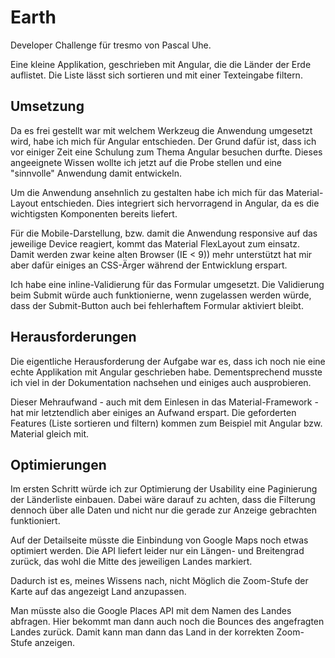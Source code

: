 # Earth
Developer Challenge für tresmo von Pascal Uhe.

Eine kleine Applikation, geschrieben mit Angular, die die Länder der Erde auflistet. 
Die Liste lässt sich sortieren und mit einer Texteingabe filtern.

## Umsetzung
Da es frei gestellt war mit welchem Werkzeug die Anwendung umgesetzt wird, habe ich mich für Angular entschieden.
Der Grund dafür ist, dass ich vor einiger Zeit eine Schulung zum Thema Angular besuchen durfte.
Dieses angeeignete Wissen wollte ich jetzt auf die Probe stellen und eine "sinnvolle" Anwendung damit entwickeln.

Um die Anwendung ansehnlich zu gestalten habe ich mich für das Material-Layout entschieden.
Dies integriert sich hervorragend in Angular, da es die wichtigsten Komponenten bereits liefert.

Für die Mobile-Darstellung, bzw. damit die Anwendung responsive auf das jeweilige Device reagiert,
kommt das Material FlexLayout zum einsatz. Damit werden zwar keine alten Browser (IE < 9)) mehr unterstützt
hat mir aber dafür einiges an CSS-Ärger während der Entwicklung erspart.

Ich habe eine inline-Validierung für das Formular umgesetzt. Die Validierung beim Submit würde auch funktionierne,
wenn zugelassen werden würde, dass der Submit-Button auch bei fehlerhaftem Formular aktiviert bleibt.

## Herausforderungen
Die eigentliche Herausforderung der Aufgabe war es, dass ich noch nie eine echte Applikation mit Angular
geschrieben habe. Dementsprechend musste ich viel in der Dokumentation nachsehen und einiges auch ausprobieren.

Dieser Mehraufwand - auch mit dem Einlesen in das Material-Framework - hat mir letztendlich aber einiges an Aufwand erspart.
Die geforderten Features (Liste sortieren und filtern) kommen zum Beispiel mit Angular bzw. Material gleich mit.

## Optimierungen
Im ersten Schritt würde ich zur Optimierung der Usability eine Paginierung der Länderliste einbauen. Dabei wäre darauf 
zu achten, dass die Filterung dennoch über alle Daten und nicht nur die gerade zur Anzeige gebrachten funktioniert.

Auf der Detailseite müsste die Einbindung von Google Maps noch etwas optimiert werden.
Die API liefert leider nur ein Längen- und Breitengrad zurück, das wohl die Mitte des jeweiligen Landes markiert.

Dadurch ist es, meines Wissens nach, nicht Möglich die Zoom-Stufe der Karte auf das angezeigt Land anzupassen.

Man müsste also die Google Places API mit dem Namen des Landes abfragen. Hier bekommt man dann auch noch die Bounces des
angefragten Landes zurück. Damit kann man dann das Land in der korrekten Zoom-Stufe anzeigen.

